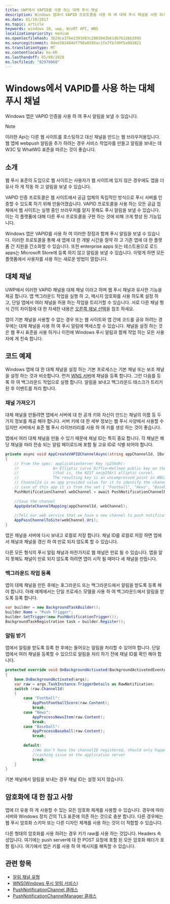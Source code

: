 ```yaml
---
title: UWP에서 VAPID를 사용 하는 대체 푸시 채널
description: Windows 앱에서 VAPID 프로토콜을 사용 하 여 대체 푸시 채널을 사용 하기 위한 지침
ms.date: 01/10/2017
ms.topic: article
keywords: windows 10, uwp, WinRT API, WNS
localizationpriority: medium
ms.openlocfilehash: 382dca376e2393d83c2803043b61db76226b3995
ms.sourcegitcommit: 0dee502484df798a0595ac1fe7fb7d0f5a982821
ms.translationtype: MT
ms.contentlocale: ko-KR
ms.lasthandoff: 05/08/2020
ms.locfileid: "82970868"
---
```

# <a name="alternate-push-channels-using-vapid-in-windows"></a>Windows에서 VAPID를 사용 하는 대체 푸시 채널 
Windows 앱은 VAPID 인증을 사용 하 여 푸시 알림을 보낼 수 있습니다.  

> [!NOTE]
> 이러한 Api는 다른 웹 사이트를 호스팅하고 대신 채널을 만드는 웹 브라우저용입니다.  웹 앱에 webpush 알림을 추가 하려는 경우 서비스 작업자를 만들고 알림을 보내는 데 W3C 및 WhatWG 표준을 따르는 것이 좋습니다.

## <a name="introduction"></a>소개
웹 푸시 표준의 도입으로 웹 사이트는 사용자가 웹 사이트에 있지 않은 경우에도 앱을 더 유사 하 게 작동 하 고 알림을 보낼 수 있습니다.

VAPID 인증 프로토콜은 웹 사이트에서 공급 업체의 독립적인 방식으로 푸시 서버를 인증할 수 있도록 하기 위해 만들어졌습니다. VAPID 프로토콜을 사용 하는 모든 공급 업체에서 웹 사이트는 실행 중인 브라우저를 알지 못해도 푸시 알림을 보낼 수 있습니다. 이는 각 플랫폼에 대해 다른 푸시 프로토콜을 구현 하는 것에 비해 크게 향상 된 기능입니다. 

Windows 앱은 VAPID를 사용 하 여 이러한 장점과 함께 푸시 알림을 보낼 수 있습니다. 이러한 프로토콜을 통해 새 앱에 대 한 개발 시간을 절약 하 고 기존 앱에 대 한 플랫폼 간 지원을 간소화할 수 있습니다. 또한 enterprise apps 또는 테스트용으로 로드 apps는 Microsoft Store에 등록 하지 않고 알림을 보낼 수 있습니다. 이렇게 하면 모든 플랫폼에서 사용자를 사용 하는 새로운 방법이 열립니다.  

## <a name="alternate-channels"></a>대체 채널 
UWP에서 이러한 VAPID 채널을 대체 채널 이라고 하며 웹 푸시 채널과 유사한 기능을 제공 합니다. 앱 백그라운드 작업을 실행 하 고, 메시지 암호화를 사용 하도록 설정 하 고, 단일 앱에서 여러 채널을 허용 하는 작업을 트리거할 수 있습니다. 서로 다른 채널 형식 간의 차이점에 대 한 자세한 내용은 [오른쪽 채널 선택](channel-types.md)을 참조 하세요.

앱이 기본 채널을 사용할 수 없는 경우 또는 웹 사이트와 앱 간에 코드를 공유 하려는 경우에는 대체 채널을 사용 하 여 푸시 알림에 액세스할 수 있습니다. 채널을 설정 하는 것은 웹 푸시 표준을 사용 하거나 이전에 Windows 푸시 알림과 함께 작업 하는 모든 사용자에 게 친숙 합니다.

## <a name="code-example"></a>코드 예제

Windows 앱에 대 한 대체 채널을 설정 하는 기본 프로세스는 기본 채널 또는 보조 채널을 설정 하는 것과 비슷합니다. 먼저 [WNS 서버](windows-push-notification-services--wns--overview.md)에 채널을 등록 합니다. 그런 다음를 등록 하 여 백그라운드 작업으로 실행 합니다. 알림을 보내고 백그라운드 태스크가 트리거된 후 이벤트를 처리 합니다.  

### <a name="get-a-channel"></a>채널 가져오기 
대체 채널을 만들려면 앱에서 서버에 대 한 공개 키와 자신이 만드는 채널의 이름 등 두 가지 정보를 제공 해야 합니다. 서버 키에 대 한 세부 정보는 웹 푸시 사양에서 사용할 수 있지만 서버에서 표준 웹 푸시 라이브러리를 사용 하 여 키를 생성 하는 것이 좋습니다.  

앱에서 여러 대체 채널을 만들 수 있기 때문에 채널 ID는 특히 중요 합니다. 각 채널은 해당 채널을 따라 전송 되는 알림 페이로드에 포함 될 고유 ID로 식별 되어야 합니다.  

```csharp
private async void AppCreateVAPIDChannelAsync(string appChannelId, IBuffer applicationServerKey) 
{ 
    // From the spec: applicationServer Key (p256dh):  
    //               An Elliptic curve Diffie–Hellman public key on the P-256 curve 
    //               (that is, the NIST secp256r1 elliptic curve).   
    //               The resulting key is an uncompressed point in ANSI X9.62 format             
    // ChannelId is an app provided value for it to identify the channel later.  
    // case of this app it is from the set { "Football", "News", "Baseball" } 
    PushNotificationChannel webChannel = await PushNotificationChannelManager.GetDefault().CreateRawPushNotificationChannelWithAlternateKeyForApplicationAsync(applicationServerKey, appChannelId); 
 
    //Save the channel  
    AppUpdateChannelMapping(appChannelId, webChannel); 
             
    //Tell our web service that we have a new channel to push notifications to 
    AppPassChannelToSite(webChannel.Uri); 
} 
```
앱은 채널을 서버에 다시 보내고 로컬로 저장 합니다. 채널 ID를 로컬로 저장 하면 앱에서 채널과 채널을 갱신 하 여 만료 되지 않도록 할 수 있습니다.

다른 모든 형식의 푸시 알림 채널과 마찬가지로 웹 채널은 만료 될 수 있습니다. 앱을 알지 못해도 채널이 만료 되지 않도록 하려면 앱이 시작 될 때마다 새 채널을 만듭니다.    

### <a name="register-for-a-background-task"></a>백그라운드 작업 등록 

앱이 대체 채널을 만든 후에는 포그라운드 또는 백그라운드에서 알림을 받도록 등록 해야 합니다. 아래 예제에서는 단일 프로세스 모델을 사용 하 여 백그라운드에서 알림을 받도록 등록 합니다.  

```csharp
var builder = new BackgroundTaskBuilder(); 
builder.Name = "Push Trigger"; 
builder.SetTrigger(new PushNotificationTrigger()); 
BackgroundTaskRegistration task = builder.Register(); 
```
### <a name="receive-the-notifications"></a>알림 받기 

앱에서 알림을 받도록 등록 한 후에는 들어오는 알림을 처리할 수 있어야 합니다. 단일 앱에서 여러 채널을 등록할 수 있으므로 알림을 처리 하기 전에 채널 ID를 확인 해야 합니다.  

```csharp
protected override void OnBackgroundActivated(BackgroundActivatedEventArgs args) 
{ 
    base.OnBackgroundActivated(args); 
    var raw = args.TaskInstance.TriggerDetails as RawNotification; 
    switch (raw.ChannelId) 
    { 
        case "Football": 
            AppPostFootballScore(raw.Content); 
            break; 
        case "News": 
            AppProcessNewsItem(raw.Content); 
            break; 
        case "Baseball": 
            AppProcessBaseball(raw.Content); 
            break; 
 
        default: 
            //We don't have the channelID registered, should only happen in the case of a 
            //caching issue on the application server 
            break; 
    }                           
} 
```

기본 채널에서 알림을 보내는 경우 채널 ID는 설정 되지 않습니다.  

## <a name="note-on-encryption"></a>암호화에 대 한 참고 사항 

앱에 더 유용 하 게 사용할 수 있는 모든 암호화 체계를 사용할 수 있습니다. 경우에 따라 서버와 Windows 장치 간의 TLS 표준에 의존 하는 것으로 충분 합니다. 다른 경우에는 웹 푸시 암호화 스키마 또는 다른 디자인 체계를 사용 하는 것이 더 적합할 수 있습니다.  

다른 형태의 암호화를 사용 하려는 경우 키가 raw를 사용 하는 것입니다. Headers 속성입니다. 여기에는 push server에 대 한 POST 요청에 포함 된 모든 암호화 헤더가 포함 됩니다. 여기에서 앱은 키를 사용 하 여 메시지를 해독할 수 있습니다.  

## <a name="related-topics"></a>관련 항목
- [알림 채널 유형](channel-types.md)
- [WNS(Windows 푸시 알림 서비스)](windows-push-notification-services--wns--overview.md)
- [PushNotificationChannel 클래스](https://docs.microsoft.com/uwp/api/windows.networking.pushnotifications.pushnotificationchannel)
- [PushNotificationChannelManager 클래스](https://docs.microsoft.com/uwp/api/windows.networking.pushnotifications.pushnotificationchannelmanager)


